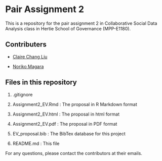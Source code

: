 # Pair Assignment 2
This is a repository for the pair assignment 2 in Collaborative Social Data Analysis class in Hertie School of Governance (MPP-E1180).

## Contributers

* <a href="mailto:cl1007@georgetown.edu">Claire Chang Liu</a>

* <a href="mailto:norikomagara@gmail.com">Noriko Magara</a>

## Files in this repository

1. .gitignore

2. Assignment2_EV.Rmd : The proposal in R Markdown format

3. Assignment2_EV.html : The proposal in html format

4. Assignment2_EV.pdf : The proposal in PDF format

5. EV_proposal.bib : The BibTex database for this project

6. README.md : This file


For any questions, please contact the contributors at their emails.
